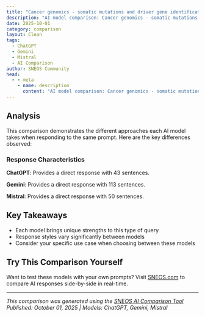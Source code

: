 ```yaml
---
title: "Cancer genomics - somatic mutations and driver gene identification"
description: "AI model comparison: Cancer genomics - somatic mutations and driver gene identification..."
date: 2025-10-01
category: comparison
layout: Clean
tags:
  - ChatGPT
  - Gemini
  - Mistral
  - AI Comparison
author: SNEOS Community
head:
  - - meta
    - name: description
      content: "AI model comparison: Cancer genomics - somatic mutations and driver gene identification..."
---
```


<ChatComparison
  title="Cancer genomics - somatic mutations and driver gene identification"
  prompt="Cancer genomics - somatic mutations and driver gene identification"
  :responses='{"ChatGPT": "Certainly! Here\u2019s a concise overview of **cancer genomics**, focusing on **somatic mutations** and **driver gene identification**:\n\n---\n\n### Cancer Genomics Overview\n\nCancer genomics studies the genetic alterations that drive cancer initiation, progression, and metastasis. The goal is to identify mutations that contribute to cancer development and to understand their functional impact.\n\n---\n\n### Somatic Mutations in Cancer\n\n- **Definition:** Somatic mutations are genetic alterations acquired by a cell that can be passed to the progeny of the mutated cell during cell division. These mutations are not inherited (germline), but occur in non-germline tissues and accumulate during a person\u2019s lifetime.\n \n- **Types of somatic mutations:**\n - **Point mutations:** Single nucleotide variants (SNVs)\n - **Insertions and deletions (indels)**\n - **Copy number variations (CNVs):** Amplifications or deletions of genomic regions.\n - **Structural variants:** Translocations, inversions.\n \n- Somatic mutations in cancer can be:\n - **Driver mutations:** Confer growth advantage to cells and contribute to oncogenesis.\n - **Passenger mutations:** By-products of genomic instability, not contributing to cancer phenotype.\n\n---\n\n### Identifying Driver Genes\n\nDriver genes are those that harbor driver mutations leading to tumorigenesis. They can be oncogenes (gain-of-function mutations) or tumor suppressor genes (loss-of-function mutations).\n\n#### Approaches to identify driver genes:\n\n1. **Frequency-based methods:**\n - Identify genes mutated more often than expected by chance.\n - Statistical methods compare observed mutation frequency with background mutation rate.\n - Examples: MutSig, dNdScv.\n \n2. **Functional impact prediction:**\n - Predict the potential effect of mutations on protein function (e.g., SIFT, PolyPhen).\n - Emphasis on mutations predicted to impact protein domains or critical residues.\n \n3. **Mutation clustering:**\n - Driver mutations tend to cluster in functional domains.\n - Tools identify hotspots of recurrent mutations.\n \n4. **Integrative genomics:**\n - Combine mutation data with copy number changes, expression data, epigenetic alterations.\n - Helps filter out passengers.\n \n5. **Pathway and network analysis:**\n - Identify genes mutated within key cancer pathways.\n - Mutations scattered across pathway members can collectively indicate driver roles.\n \n6. **Comparative analysis:**\n - Cross-cancer comparisons to identify common and cancer-type specific drivers.\n\n---\n\n### Key Tools and Databases\n\n- **COSMIC (Catalogue Of Somatic Mutations In Cancer):** Comprehensive resource of somatic mutations in cancer.\n- **TCGA (The Cancer Genome Atlas):** Large-scale cancer genomic data.\n- **ICGC (International Cancer Genome Consortium):** Global collaborative cancer genome project.\n- **MutSigCV:** Identifies significantly mutated genes.\n- **OncodriveFM/OncodriveCLUST:** Detects functional impact and clustering of mutations.\n \n---\n\n### Challenges\n\n- Distinguishing true driver mutations from passenger mutations due to the high mutational burden.\n- Tumor heterogeneity complicates mutation calling.\n- Rare driver mutations that occur at low frequency across patients.\n\n---\n\n### Summary\n\n- Somatic mutations are key alterations in cancer genomes.\n- Identifying driver genes involves statistical, functional, and integrative approaches.\n- Understanding drivers provides targets for therapy and insights into cancer biology.\n\n---\n\nIf you want, I can provide a detailed explanation of any method or discuss specific examples of driver genes in cancer.", "Gemini": "Okay, let\u0027s break down the fascinating and complex field of cancer genomics, specifically focusing on somatic mutations and driver gene identification.\n\n**The Big Picture: Cancer Genomics and Somatic Mutations**\n\nCancer is fundamentally a disease of the genome. Genomic alterations, or mutations, accumulate in cells over time, eventually leading to uncontrolled growth, invasion, and metastasis \u2013 the hallmarks of cancer. Cancer genomics studies these genomic changes to understand the development, progression, and treatment of the disease.\n\n* **Somatic Mutations vs. Germline Mutations:** It\u0027s crucial to distinguish between these.\n\n * **Germline mutations** are inherited from parents and are present in all cells of the body. These mutations can increase the *risk* of developing cancer (e.g., BRCA1/2 mutations in breast and ovarian cancer).\n * **Somatic mutations** are acquired during an individual\u0027s lifetime in specific cells. They are not inherited. Somatic mutations are the *direct* cause of cancer in most cases. These mutations are present only in cancer cells and some nearby cells, not in the whole body.\n\n* **Somatic Mutations in Cancer:** Cancer genomes often contain a large number of somatic mutations. These mutations can be:\n\n * **Point mutations:** Single-base changes (e.g., A to G).\n * **Insertions/Deletions (Indels):** Small stretches of DNA being added or removed.\n * **Copy Number Alterations (CNAs):** Changes in the number of copies of a specific region of the genome (amplifications or deletions).\n * **Structural Variants:** Large-scale rearrangements of the genome (e.g., translocations, inversions).\n * **Epigenetic Alterations:** Changes in gene expression without changes to the DNA sequence itself (e.g., DNA methylation, histone modification). These are also considered genomic alterations in cancer.\n\n**Driver Genes vs. Passenger Genes: The Key Distinction**\n\nNot all somatic mutations are created equal. This is where the concept of driver and passenger mutations comes in.\n\n* **Driver Mutations:**\n\n * These are the mutations that *directly contribute to the development and progression of cancer*. They confer a selective growth advantage to the cells in which they occur. They provide the \u0022driving force\u0022 behind cancer.\n * Driver mutations typically affect genes involved in critical cellular processes, such as:\n\n * **Cell cycle regulation:** Genes that control cell division (e.g., *CDK4*, *CCND1*, *RB1*).\n * **Growth signaling pathways:** Genes involved in cell growth and proliferation (e.g., *EGFR*, *KRAS*, *PIK3CA*, *MAPK* pathway genes).\n * **DNA repair:** Genes that fix damaged DNA (e.g., *BRCA1*, *BRCA2*, *TP53*).\n * **Apoptosis (programmed cell death):** Genes that regulate cell suicide (e.g., *TP53*, *BCL2* family).\n * **Transcription Factors:** Genes that control the expression of other genes (e.g., *MYC*, *FOXO3*).\n * **Chromatin Remodeling:** Genes that affect DNA accessibility.\n * **Immune Evasion:** Genes that help cancer cells avoid the immune system.\n\n * Identifying driver genes is a major goal of cancer genomics because these genes are often excellent targets for cancer therapy.\n\n* **Passenger Mutations:**\n\n * These are mutations that are present in cancer cells but *do not directly contribute to the cancer phenotype*. They are essentially \u0022along for the ride.\u0022\n * They accumulate in cancer cells as a consequence of genomic instability, defects in DNA repair, and the high mutation rate of cancer cells.\n * Passenger mutations can be useful for tracking the evolution of cancer, but they are not usually therapeutic targets themselves.\n * The vast majority of somatic mutations in a cancer cell are passenger mutations.\n\n**Methods for Identifying Driver Genes**\n\nIdentifying driver genes is a complex and challenging task. It requires distinguishing the rare driver mutations from the much more abundant passenger mutations. Here are some of the main approaches:\n\n1. **Frequency-Based Approaches (Statistical Methods):**\n\n * **Mutation Rate Analysis:** Driver genes often show a significantly higher mutation rate than expected by chance. These mutations often occur in specific hotspots in the protein.\n * **Recurrence Analysis:** Identifying genes that are mutated in a significant fraction of tumors of the same type. The more often a gene is mutated in different tumors, the more likely it is to be a driver gene. Statistical tests are used to assess the significance of the observed recurrence. Examples include:\n\n * **OncodriveCLUST:** Identifies genes with mutations clustered in specific regions of the protein (mutation hotspots).\n * **MutSigCV:** Tests for significantly higher mutation rates than expected based on the background mutation rate and gene length.\n\n * **Limitations:** These methods can be biased by differences in mutation rates across the genome and may miss driver genes that are mutated at low frequencies or in specific subtypes of cancer.\n\n2. **Functional Impact Prediction:**\n\n * These methods assess the likely functional consequences of a mutation on the protein product. They try to predict whether a mutation is likely to disrupt protein function or alter its activity.\n * **Algorithms:**\n\n * **SIFT (Sorting Intolerant From Tolerant):** Predicts whether an amino acid substitution will affect protein function based on sequence homology and the physical properties of amino acids.\n * **PolyPhen-2 (Polymorphism Phenotyping v2):** Predicts the functional impact of amino acid substitutions using sequence and structural information.\n * **CADD (Combined Annotation Dependent Depletion):** Integrates multiple annotations to predict the deleteriousness of mutations.\n\n * **Limitations:** These methods are not perfect and can produce false positives and false negatives. They rely on accurate protein structure and sequence information, which may not always be available. They also do not directly measure the effect of the mutation on cell behavior.\n\n3. **Pathway Analysis:**\n\n * This approach identifies pathways or networks of interacting genes that are significantly enriched for mutations.\n * The idea is that even if individual genes in a pathway are not frequently mutated, the pathway as a whole may be disrupted by mutations in multiple genes.\n * **Example:** Identifying that mutations in multiple genes in the PI3K-AKT-mTOR pathway are common in a particular cancer type suggests that this pathway is a driver of cancer development.\n * **Tools:** GSEA (Gene Set Enrichment Analysis), KEGG pathway analysis\n\n4. **Experimental Validation:**\n\n * The most definitive way to identify driver genes is through experimental validation. This involves directly testing the effect of a candidate driver mutation on cell behavior in vitro (in cell culture) or in vivo (in animal models).\n * **Methods:**\n\n * **CRISPR-Cas9 Gene Editing:** Used to introduce specific mutations into cells and assess their effect on cell growth, proliferation, invasion, and other cancer-related phenotypes.\n * **RNA Interference (RNAi):** Used to knock down the expression of a candidate driver gene and assess the effect on cell behavior.\n * **Xenograft Models:** Human cancer cells are implanted into immunodeficient mice to study tumor growth and response to therapy.\n * **Genetically Engineered Mouse Models (GEMMs):** Mice are engineered to carry specific mutations in candidate driver genes, allowing researchers to study cancer development in a more physiologically relevant setting.\n\n * **Limitations:** Experimental validation can be time-consuming and expensive. It is not feasible to validate every candidate driver gene.\n\n5. **Comparative Genomics Across Species:**\n\n * Comparing cancer genomes across different species can help identify conserved driver genes.\n * If a gene is frequently mutated in cancers of different species, it is more likely to be a driver gene.\n * **Example:** *TP53* is a frequently mutated gene in cancers of humans, mice, and other species.\n\n6. **Machine Learning and Artificial Intelligence:**\n\n * Machine learning algorithms can be trained to predict driver genes based on a variety of features, including mutation frequency, functional impact predictions, pathway information, and gene expression data.\n * **Examples:** Random Forest, Support Vector Machines, Neural Networks\n * **Advantages:** Can integrate multiple types of data and identify complex patterns that are difficult to detect using traditional statistical methods.\n * **Limitations:** Require large datasets and can be prone to overfitting.\n\n**Challenges and Future Directions**\n\n* **Tumor Heterogeneity:** Cancer tumors are often heterogeneous, meaning that they are composed of cells with different genetic profiles. This makes it difficult to identify driver genes that are present in all cells of the tumor.\n* **Non-Coding Mutations:** Most of the genome does not code for proteins. Mutations in non-coding regions of the genome can also contribute to cancer development, but they are more difficult to study.\n* **Epigenetic Changes:** Epigenetic changes (e.g., DNA methylation, histone modifications) can also play a role in cancer development.\n* **Gene-Environment Interactions:** The effects of driver mutations can be influenced by environmental factors, such as diet, lifestyle, and exposure to carcinogens.\n* **Personalized Medicine:** As we gain a better understanding of the genomic basis of cancer, we will be able to develop more personalized cancer therapies that target specific driver genes in individual patients.\n\n**In Summary:**\n\n* Cancer genomes contain a large number of somatic mutations.\n* Driver mutations are those that directly contribute to cancer development and progression.\n* Passenger mutations are those that do not directly contribute to cancer development.\n* Identifying driver genes is a major goal of cancer genomics because these genes are often excellent targets for cancer therapy.\n* Multiple approaches are used to identify driver genes, including frequency-based approaches, functional impact prediction, pathway analysis, experimental validation, and machine learning.\n* The identification of driver genes is challenging due to tumor heterogeneity, non-coding mutations, epigenetic changes, gene-environment interactions, and other factors.\n* As we gain a better understanding of the genomic basis of cancer, we will be able to develop more personalized cancer therapies that target specific driver genes in individual patients.\n", "Mistral": "Cancer genomics is a field that focuses on understanding the genetic changes that occur in cancer cells. Somatic mutations and the identification of driver genes are key aspects of this field. Here\u0027s an overview of these concepts:\n\n### Somatic Mutations\n\n**Somatic mutations** are genetic alterations that occur in somatic cells (non-germ cells) and are not inherited. These mutations can accumulate over time and contribute to the development of cancer. Key types of somatic mutations include:\n\n1. **Point Mutations**: Changes in a single nucleotide, which can be:\n - **Missense Mutations**: Change a single amino acid.\n - **Nonsense Mutations**: Introduce a premature stop codon.\n - **Silent Mutations**: Do not change the amino acid sequence.\n\n2. **Insertions and Deletions (Indels)**: Addition or removal of nucleotides, which can cause frameshift mutations.\n\n3. **Copy Number Variations (CNVs)**: Changes in the number of copies of a particular gene or DNA segment, including amplifications and deletions.\n\n4. **Structural Variations**: Large-scale changes such as translocations, inversions, and duplications.\n\n### Driver Gene Identification\n\n**Driver genes** are genes that, when mutated, confer a selective growth advantage to the cell, contributing to cancer development and progression. Identifying driver genes is crucial for understanding the molecular mechanisms of cancer and for developing targeted therapies. Key steps in driver gene identification include:\n\n1. **Sequencing**: High-throughput sequencing technologies, such as whole-genome sequencing (WGS), whole-exome sequencing (WES), and targeted sequencing, are used to identify somatic mutations in cancer genomes.\n\n2. **Mutation Frequency Analysis**: Genes that are frequently mutated across multiple cancer samples are more likely to be drivers. Statistical methods are used to distinguish driver mutations from passenger mutations (mutations that do not contribute to cancer development).\n\n3. **Functional Annotation**: Annotating the functional impact of mutations using bioinformatics tools and databases. This helps in identifying mutations that are likely to have a significant effect on protein function.\n\n4. **Pathway Analysis**: Understanding the biological pathways affected by mutated genes can provide insights into the mechanisms of cancer development. Pathways frequently altered in cancer include cell cycle regulation, DNA repair, and signal transduction.\n\n5. **Experimental Validation**: Functional studies, such as CRISPR-Cas9 gene editing, RNA interference, and in vitro/in vivo models, are used to validate the role of candidate driver genes in cancer.\n\n### Tools and Databases\n\nSeveral tools and databases are commonly used in cancer genomics for the identification of somatic mutations and driver genes:\n\n1. **The Cancer Genome Atlas (TCGA)**: A comprehensive database of genomic and clinical data from various cancer types.\n\n2. **COSMIC (Catalogue of Somatic Mutations in Cancer)**: A database of somatic mutations in cancer, providing information on mutation frequency and functional impact.\n\n3. **MutSigCV**: A statistical tool for identifying significantly mutated genes in cancer genomes.\n\n4. **OncoKB**: A precision oncology knowledge base that provides information on the clinical significance of somatic mutations.\n\n5. **cBioPortal**: An open-access resource for exploring, visualizing, and analyzing multidimensional cancer genomics data.\n\n### Challenges\n\nIdentifying driver genes is challenging due to the complexity of cancer genomes and the high background rate of passenger mutations. Key challenges include:\n\n1. **High Mutational Burden**: Some cancers, such as melanoma and lung cancer, have a high mutational burden, making it difficult to distinguish driver from passenger mutations.\n\n2. **Intratumoral Heterogeneity**: Different regions of a tumor may have different genetic profiles, complicating the identification of driver genes.\n\n3. **Intertumoral Heterogeneity**: Different patients with the same type of cancer may have different driver mutations, requiring personalized approaches.\n\n4. **Epigenetic Factors**: Epigenetic modifications, such as DNA methylation and histone modifications, can also contribute to cancer development and progression, adding another layer of complexity.\n\n### Conclusion\n\nCancer genomics, particularly the study of somatic mutations and the identification of driver genes, is essential for understanding the molecular basis of cancer and for developing targeted therapies. Advances in sequencing technologies, bioinformatics tools, and experimental validation methods continue to enhance our ability to identify and validate driver genes, paving the way for precision oncology."}' 
  published-date="10:56"
/>

## Analysis

This comparison demonstrates the different approaches each AI model takes when responding to the same prompt. Here are the key differences observed:

### Response Characteristics

**ChatGPT**: Provides a direct response with 43 sentences. 

**Gemini**: Provides a direct response with 113 sentences. 

**Mistral**: Provides a direct response with 50 sentences. 

## Key Takeaways

- Each model brings unique strengths to this type of query
- Response styles vary significantly between models
- Consider your specific use case when choosing between these models

## Try This Comparison Yourself

Want to test these models with your own prompts? Visit [SNEOS.com](https://sneos.com) to compare AI responses side-by-side in real-time.

---

*This comparison was generated using the [SNEOS AI Comparison Tool](https://sneos.com)*
*Published: October 01, 2025 | Models: ChatGPT, Gemini, Mistral*
